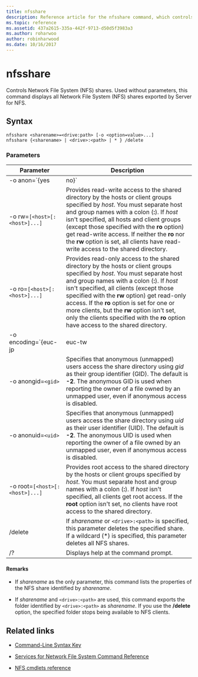 ```yaml
---
title: nfsshare
description: Reference article for the nfsshare command, which controls Network File System (NFS) shares.
ms.topic: reference
ms.assetid: 437a2615-335a-442f-9713-d50d5f3983a3
ms.author: roharwoo
author: robinharwood
ms.date: 10/16/2017
---
```


# nfsshare

Controls Network File System (NFS) shares. Used without parameters, this command displays all Network File System (NFS) shares exported by Server for NFS.

## Syntax

```
nfsshare <sharename>=<drive:path> [-o <option=value>...]
nfsshare {<sharename> | <drive>:<path> | * } /delete
```

### Parameters

| Parameter | Description |
| --------- | ----------- |
| -o anon=`{yes|no}` | Specifies whether anonymous (unmapped) users can access the share directory. |
| -o rw=`[<host>[:<host>]...]` | Provides read-write access to the shared directory by the hosts or client groups specified by *host*. You must separate host and group names with a colon (**:**). If *host* isn't specified, all hosts and client groups (except those specified with the **ro** option) get read-write access. If neither the **ro** nor the **rw** option is set, all clients have read-write access to the shared directory. |
| -o ro=`[<host>[:<host>]...]` | Provides read-only access to the shared directory by the hosts or client groups specified by *host*. You must separate host and group names with a colon (**:**). If *host* isn't specified, all clients (except those specified with the **rw** option) get read-only access. If the **ro** option is set for one or more clients, but the **rw** option isn't set, only the clients specified with the **ro** option have access to the shared directory. |
| -o encoding=`{euc-jp|euc-tw|euc-kr|shift-jis|Big5|Ksc5601|Gb2312-80|Ansi)` | Specifies the language encoding to configure on an NFS share. You can use only one language on the share. This value can include any of the following values:<ul><li>**euc-jp:** Japanese</li><li>**euc-tw:** Chinese</li><li>**euc-kr:** Korean</li><li>**shift-jis:** Japanese</li><li>**Big5:** Chinese</li><li>**Ksc5601:** Korean</li><li>**Gb2312-80:** Simplified Chinese</li><li>**Ansi:** ANSI-encoded</li></ul> |
| -o anongid=`<gid>` | Specifies that anonymous (unmapped) users access the share directory using *gid* as their group identifier (GID). The default is **-2**. The anonymous GID is used when reporting the owner of a file owned by an unmapped user, even if anonymous access is disabled. |
| -o  anonuid=`<uid>` | Specifies that anonymous (unmapped) users access the share directory using *uid* as their user identifier (UID). The default is **-2**. The anonymous UID is used when reporting the owner of a file owned by an unmapped user, even if anonymous access is disabled. |
| -o root=`[<host>[:<host>]...]` | Provides root access to the shared directory by the hosts or client groups specified by *host*. You must separate host and group names with a colon (**:**). If *host* isn't specified, all clients get root access. If the **root** option isn't set, no clients have root access to the shared directory. |
| /delete | If *sharename* or `<drive>:<path>` is specified, this parameter deletes the specified share. If a wildcard (*) is specified, this parameter deletes all NFS shares. |
| /? | Displays help at the command prompt. |

#### Remarks

- If *sharename* as the only parameter, this command lists the properties of the NFS share identified by *sharename*.

- If *sharename* and `<drive>:<path>` are used, this command exports the folder identified by `<drive>:<path>` as *sharename*. If you use the **/delete** option, the specified folder stops being available to NFS clients.

## Related links

- [Command-Line Syntax Key](command-line-syntax-key.md)

- [Services for Network File System Command Reference](services-for-network-file-system-command-reference.md)

- [NFS cmdlets reference](/powershell/module/nfs)
